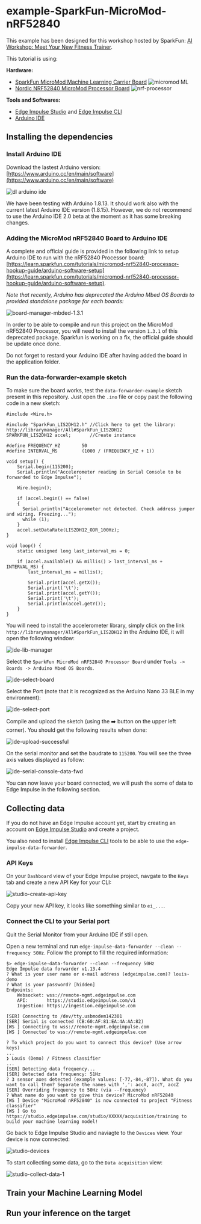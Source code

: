 # example-SparkFun-MicroMod-nRF52840

This example has been designed for this workshop hosted by SparkFun: [AI Workshop: Meet Your New Fitness Trainer](https://learn.sparkfun.com/events/204_).

This tutorial is using:

**Hardware:**

- [SparkFun MicroMod Machine Learning Carrier Board](https://www.sparkfun.com/products/16400)
![micromod ML](assets/micromod-ml.png)
- [Nordic NRF52840 MicroMod Processor Board](https://www.sparkfun.com/products/16984)
![nrf-processor](assets/nrf-processor.png)

**Tools and Softwares:**

- [Edge Impulse Studio](https://studio.edgeimpulse.com) and [Edge Impulse CLI](https://docs.edgeimpulse.com/docs/cli-installation)
- [Arduino IDE](https://www.arduino.cc/en/software)

## Installing the dependencies

### Install Arduino IDE

Download the lastest Arduino version: [https://www.arduino.cc/en/main/software](https://www.arduino.cc/en/main/software)

![dl arduino ide](assets/dl-arduino-ide.png)

We have been testing with Arduino 1.8.13. It should work also with the current latest Arduino IDE version (1.8.15). However, we do not recommend to use the Arduino IDE 2.0 beta at the moment as it has some breaking changes.

### Adding the MicroMod nRF52840 Board to Arduino IDE

A complete and official guide is provided in the following link to setup Arduino IDE to run with the nRF52840 Processor board: [https://learn.sparkfun.com/tutorials/micromod-nrf52840-processor-hookup-guide/arduino-software-setup](https://learn.sparkfun.com/tutorials/micromod-nrf52840-processor-hookup-guide/arduino-software-setup).

*Note that recently, Arduino has deprecated the Arduino Mbed OS Boards to provided standalone package for each boards:*

![board-manager-mbded-1.3.1](assets/board-manager-mbded-1.3.1.png)

In order to be able to compile and run this project on the MicroMod nRF52840 Processor, you will need to install the version `1.3.1` of this deprecated package. Sparkfun is working on a fix, the official guide should be update once done.

Do not forget to restard your Arduino IDE after having added the board in the application folder.

### Run the data-forwarder-example sketch

To make sure the board works, test the `data-forwarder-example` sketch present in this repository. Just open the `.ino` file or copy past the following code in a new sketch:

```
#include <Wire.h>

#include "SparkFun_LIS2DH12.h" //Click here to get the library: http://librarymanager/All#SparkFun_LIS2DH12
SPARKFUN_LIS2DH12 accel;       //Create instance

#define FREQUENCY_HZ        50
#define INTERVAL_MS         (1000 / (FREQUENCY_HZ + 1))

void setup() {
    Serial.begin(115200);
    Serial.println("Accelerometer reading in Serial Console to be forwarded to Edge Impulse");

    Wire.begin();

    if (accel.begin() == false)
    {
      Serial.println("Accelerometer not detected. Check address jumper and wiring. Freezing...");
      while (1);
    }
    accel.setDataRate(LIS2DH12_ODR_100Hz);
}

void loop() {
    static unsigned long last_interval_ms = 0;
    
    if (accel.available() && millis() > last_interval_ms + INTERVAL_MS) {
        last_interval_ms = millis();
  
        Serial.print(accel.getX());
        Serial.print('\t');
        Serial.print(accel.getY());
        Serial.print('\t');
        Serial.println(accel.getY());   
    }
}
```

You will need to install the accelerometer library, simply click on the link `http://librarymanager/All#SparkFun_LIS2DH12` in the Arduino IDE, it will open the following window:

![ide-lib-manager](assets/ide-lib-manager.png)

Select the `SparkFun MicroMod nRF52840 Processor Board` under `Tools -> Boards -> Arduino Mbed OS Boards`.

![ide-select-board](assets/ide-select-board.png)

Select the Port (note that it is recognized as the Arduino Nano 33 BLE in my environment):

![ide-select-port](assets/ide-select-port.png)

Compile and upload the sketch (using the ➡️ button on the upper left corner). You should get the following results when done:

![ide-upload-successful](assets/ide-upload-successful.png)

On the serial monitor and set the baudrate to `115200`. You will see the three axis values displayed as follow:

![ide-serial-console-data-fwd](assets/ide-serial-console-data-fwd.png)

You can now leave your board connected, we will push the some of data to Edge Impulse in the following section.


## Collecting data

If you do not have an Edge Impulse account yet, start by creating an account on [Edge Impulse Studio](https://studio.edgeimpulse.com) and create a project.

You also need to install [Edge Impulse CLI](https://docs.edgeimpulse.com/docs/cli-installation) tools to be able to use the `edge-impulse-data-forwarder`.

### API Keys

On your `Dashboard` view of your Edge Impulse project, navgate to the `Keys` tab and create a new API Key for your CLI:

![studio-create-api-key](assets/studio-create-api-key.png)

Copy your new API key, it looks like something similar to `ei_...`.

### Connect the CLI to your Serial port

Quit the Serial Monitor from your Arduino IDE if still open.

Open a new terminal and run `edge-impulse-data-forwarder --clean --frequency 50Hz`. Follow the prompt to fill the required information:

```
$> edge-impulse-data-forwarder --clean --frequency 50Hz
Edge Impulse data forwarder v1.13.4
? What is your user name or e-mail address (edgeimpulse.com)? louis-demo
? What is your password? [hidden]
Endpoints:
    Websocket: wss://remote-mgmt.edgeimpulse.com
    API:       https://studio.edgeimpulse.com/v1
    Ingestion: https://ingestion.edgeimpulse.com

[SER] Connecting to /dev/tty.usbmodem142301
[SER] Serial is connected (CB:60:AF:81:EA:4A:AA:82)
[WS ] Connecting to wss://remote-mgmt.edgeimpulse.com
[WS ] Connected to wss://remote-mgmt.edgeimpulse.com

? To which project do you want to connect this device? (Use arrow keys)
...
❯ Louis (Demo) / Fitness classifier 
...
[SER] Detecting data frequency...
[SER] Detected data frequency: 51Hz
? 3 sensor axes detected (example values: [-77,-84,-87]). What do you want to call them? Separate the names with ',': accX, accY, accZ
[SER] Overriding frequency to 50Hz (via --frequency)
? What name do you want to give this device? MicroMod nRF52840
[WS ] Device "MicroMod nRF52840" is now connected to project "Fitness classifier"
[WS ] Go to https://studio.edgeimpulse.com/studio/XXXXX/acquisition/training to build your machine learning model!

```

Go back to Edge Impulse Studio and naviagte to the `Devices` view.
Your device is now connected:

![studio-devices](assets/studio-devices.png)

To start collecting some data, go to the `Data acquisition` view:

![studio-collect-data-1](assets/studio-collect-data-1.png)



## Train your Machine Learning Model



## Run your inference on the target



